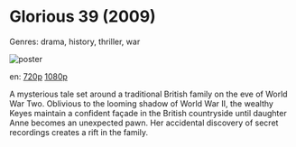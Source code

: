 # Glorious 39 (2009)

Genres: drama, history, thriller, war

![poster](http://image.tmdb.org/t/p/w500/v8HNMSlCCT0eHmnuFAsw1671EL1.jpg)

en:
  [720p](magnet:?xt=urn:btih:FF49CA8544F1C906E870D4FC6CB8D05B4FFA5BF6&tr=udp://glotorrents.pw:6969/announce&tr=udp://tracker.opentrackr.org:1337/announce&tr=udp://torrent.gresille.org:80/announce&tr=udp://tracker.openbittorrent.com:80&tr=udp://tracker.coppersurfer.tk:6969&tr=udp://tracker.leechers-paradise.org:6969&tr=udp://p4p.arenabg.ch:1337&tr=udp://tracker.internetwarriors.net:1337)
  [1080p](magnet:?xt=urn:btih:AB40D6DF1ACF3C9637BDF667045FA8B72E97DCA2&tr=udp://glotorrents.pw:6969/announce&tr=udp://tracker.opentrackr.org:1337/announce&tr=udp://torrent.gresille.org:80/announce&tr=udp://tracker.openbittorrent.com:80&tr=udp://tracker.coppersurfer.tk:6969&tr=udp://tracker.leechers-paradise.org:6969&tr=udp://p4p.arenabg.ch:1337&tr=udp://tracker.internetwarriors.net:1337)
  


A mysterious tale set around a traditional British family on the eve of World War Two. Oblivious to the looming shadow of World War II, the wealthy Keyes maintain a confident façade in the British countryside until daughter Anne becomes an unexpected pawn. Her accidental discovery of secret recordings creates a rift in the family.